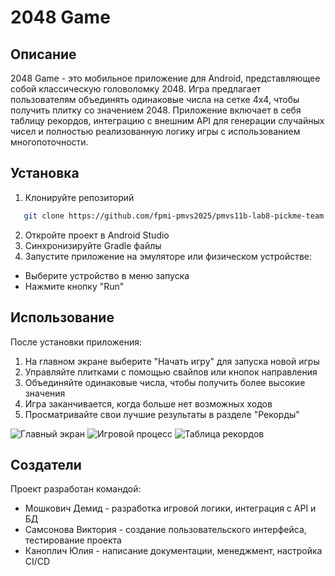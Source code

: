 # 2048 Game

## Описание
2048 Game - это мобильное приложение для Android, представляющее собой классическую головоломку 2048. Игра предлагает пользователям объединять одинаковые числа на сетке 4x4, чтобы получить плитку со значением 2048. Приложение включает в себя таблицу рекордов, интеграцию с внешним API для генерации случайных чисел и полностью реализованную логику игры с использованием многопоточности.

## Установка
1. Клонируйте репозиторий
```bash
   git clone https://github.com/fpmi-pmvs2025/pmvs11b-lab8-pickme-team.git
```
2. Откройте проект в Android Studio
3. Синхронизируйте Gradle файлы
4.  Запустите приложение на эмуляторе или физическом устройстве:
- Выберите устройство в меню запуска
- Нажмите кнопку "Run"

## Использование
После установки приложения:

1. На главном экране выберите "Начать игру" для запуска новой игры
2. Управляйте плитками с помощью свайпов или кнопок направления
3. Объединяйте одинаковые числа, чтобы получить более высокие значения
4. Игра заканчивается, когда больше нет возможных ходов
5. Просматривайте свои лучшие результаты в разделе "Рекорды"

![Главный экран](screenshots/main_screen.png)
![Игровой процесс](screenshots/gameplay.png)
![Таблица рекордов](screenshots/leaderboard.png)

## Создатели
Проект разработан командой:
- Мошкович Демид - разработка игровой логики, интеграция с API и БД
- Самсонова Виктория - создание пользовательского интерфейса, тестирование проекта
- Каноплич Юлия - написание документации, менеджмент, настройка CI/CD

